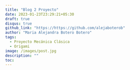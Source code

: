```yaml
---
title: "Blog 2 Proyecto"
date: 2023-01-23T23:29:21+05:30
draft: true
disqus: true
github_link: "https://https://github.com/alejaboterob"
author: "Maria Alejandra Botero Botero"
tags:
  - Proyecto Mecánica Clásica
  - Origami
image: /images/post.jpg
description: ""
toc:
---
```

